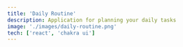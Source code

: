 ```yaml
---
title: 'Daily Routine'
description: Application for planning your daily tasks
image: './images/daily-routine.png'
tech: ['react', 'chakra ui']
---
```

